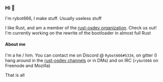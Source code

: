 ### Hi 👋
I'm rybot666, I make stuff. Usually useless stuff

I like Rust, and am a member of the [rust-osdev organization](https://github.com/rust-osdev). Check us out! I'm currently working on the rewrite of the bootloader in almost full Rust

#### About me
I'm a he / him. You can contact me on Discord @ `Rybot666#5334`, on gitter (I hang around in the [rust-osdev channels](https://gitter.im/rust-osdev) or in DMs) and on IRC (`rybot666` on Freenode and Mozilla)

That is all
